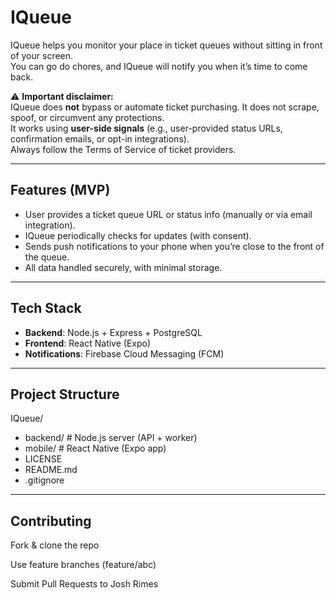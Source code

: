 # IQueue

IQueue helps you monitor your place in ticket queues without sitting in front of your screen.  
You can go do chores, and IQueue will notify you when it’s time to come back.

⚠️ **Important disclaimer:**  
IQueue does **not** bypass or automate ticket purchasing. It does not scrape, spoof, or circumvent any protections.  
It works using **user-side signals** (e.g., user-provided status URLs, confirmation emails, or opt-in integrations).  
Always follow the Terms of Service of ticket providers.

---

## Features (MVP)
- User provides a ticket queue URL or status info (manually or via email integration).  
- IQueue periodically checks for updates (with consent).  
- Sends push notifications to your phone when you’re close to the front of the queue.  
- All data handled securely, with minimal storage.

---

## Tech Stack
- **Backend**: Node.js + Express + PostgreSQL  
- **Frontend**: React Native (Expo)  
- **Notifications**: Firebase Cloud Messaging (FCM)

---

## Project Structure
IQueue/
- backend/ # Node.js server (API + worker)
- mobile/ # React Native (Expo app)
- LICENSE
- README.md
- .gitignore

---

## Contributing

Fork & clone the repo

Use feature branches (feature/abc)

Submit Pull Requests to Josh Rimes
